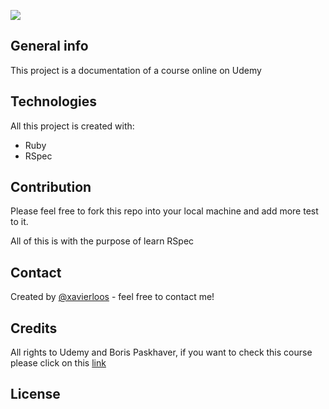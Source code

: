 ![](https://placehold.it/950x200/374c53/FFFFFF/?text=RSpec+Course)

## General info

This project is a documentation of a course online on Udemy

## Technologies

All this project is created with:

- Ruby
- RSpec

## Contribution

Please feel free to fork this repo into your local machine and add more test to it.

All of this is with the purpose of learn RSpec

## Contact

Created by [@xavierloos](https://www.linkedin.com/in/xavierloos/) - feel free to contact me!

## Credits

All rights to Udemy and Boris Paskhaver, if you want to check this course please click on this [link](https://www.udemy.com/course/testing-ruby-with-rspec/)

## License
